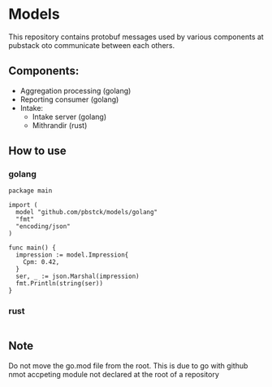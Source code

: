 # Models

This repository contains protobuf messages used by various components at pubstack oto communicate between each others.

## Components:

* Aggregation processing (golang)
* Reporting consumer (golang)
* Intake:
  * Intake server (golang)
  * Mithrandir (rust)

## How to use

### golang

```golang
package main

import (
  model "github.com/pbstck/models/golang"
  "fmt"
  "encoding/json"
)

func main() {
  impression := model.Impression{
    Cpm: 0.42,
  }
  ser, _ := json.Marshal(impression)
  fmt.Println(string(ser))
}
```

### rust

```
```

## Note

Do not move the go.mod file from the root. This is due to go with github nmot accpeting module not declared at the root of a repository